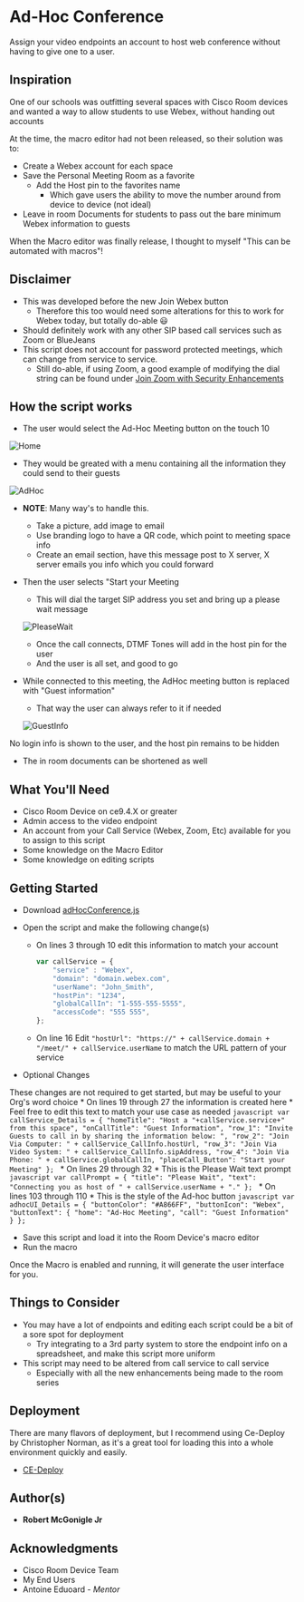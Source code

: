 # Ad-Hoc Conference

Assign your video endpoints an account to host web conference without having to give one to a user.

## Inspiration
One of our schools was outfitting several spaces with Cisco Room devices and wanted a way to allow students to use Webex, without handing out accounts

At the time, the macro editor had not been released, so their solution was to:
  * Create a Webex account for each space
  * Save the Personal Meeting Room as a favorite
    * Add the Host pin to the favorites name
      * Which gave users the ability to move the number around from device to device (not ideal)
  * Leave in room Documents for students to pass out the bare minimum Webex information to guests

When the Macro editor was finally release, I thought to myself "This can be automated with macros"!

## Disclaimer
* This was developed before the new Join Webex button
  * Therefore this too would need some alterations for this to work for Webex today, but totally do-able :smiley:
* Should definitely work with any other SIP based call services such as Zoom or BlueJeans
* This script does not account for password protected meetings, which can change from service to service.
  * Still do-able, if using Zoom, a good example of modifying the dial string can be found under [Join Zoom with Security Enhancements](https://github.com/Bobby-McGonigle/Cisco-RoomDevice-Macro-Projects-Examples/tree/master/Join%20Zoom/Join%20Zoom%20with%20Security%20Enhancements)

## How the script works

* The user would select the Ad-Hoc Meeting button on the touch 10

![Home](https://github.com/Bobby-McGonigle/Cisco-RoomDevice-Macro-Projects-Examples/blob/master/Ad-Hoc%20Conference/images/01_home.png)

* They would be greated with a menu containing all the information they could send to their guests

![AdHoc](https://github.com/Bobby-McGonigle/Cisco-RoomDevice-Macro-Projects-Examples/blob/master/Ad-Hoc%20Conference/images/02_AdHoc%20Menu.png)

  * **NOTE**: Many way's to handle this. 
    * Take a picture, add image to email
    * Use branding logo to have a QR code, which point to meeting space info 
    * Create an email section, have this message post to X server, X server emails you info which you could forward

* Then the user selects "Start your Meeting
  * This will dial the target SIP address you set and bring up a please wait message
  
  ![PleaseWait](https://github.com/Bobby-McGonigle/Cisco-RoomDevice-Macro-Projects-Examples/blob/master/Ad-Hoc%20Conference/images/04_Please%20Wait.png)
  
  * Once the call connects, DTMF Tones will add in the host pin for the user
  * And the user is all set, and good to go
* While connected to this meeting, the AdHoc meeting button is replaced with "Guest information"
  * That way the user can always refer to it if needed
  
  ![GuestInfo](https://github.com/Bobby-McGonigle/Cisco-RoomDevice-Macro-Projects-Examples/blob/master/Ad-Hoc%20Conference/images/03_In%20call.png)

No login info is shown to the user, and the host pin remains to be hidden
  * The in room documents can be shortened as well

## What You'll Need
* Cisco Room Device on ce9.4.X or greater
* Admin access to the video endpoint
* An account from your Call Service (Webex, Zoom, Etc) available for you to assign to this script
* Some knowledge on the Macro Editor
* Some knowledge on editing scripts
  
## Getting Started

* Download [adHocConference.js](https://github.com/Bobby-McGonigle/Cisco-RoomDevice-Macro-Projects-Examples/blob/master/Ad-Hoc%20Conference/adHocConference.js)

* Open the script and make the following change(s)
  * On lines 3 through 10 edit this information to match your account
    ```javascript
    var callService = {
        "service" : "Webex",
        "domain": "domain.webex.com",
        "userName": "John_Smith",
        "hostPin": "1234",
        "globalCallIn": "1-555-555-5555",
        "accessCode": "555 555",
    };
    ```
  * On line 16
    Edit ```"hostUrl": "https://" + callService.domain + "/meet/" + callService.userName``` to match the URL pattern of your service
* Optional Changes

These changes are not required to get started, but may be useful to your Org's word choice
    * On lines 19 through 27 the information is created here
      * Feel free to edit this text to match your use case as needed
      ```javascript
      var callService_Details = {
          "homeTitle": "Host a "+callService.service+" from this space",
          "onCallTitle": "Guest Information",
          "row_1": "Invite Guests to call in by sharing the information below: ",
          "row_2": "Join Via Computer: " + callService_CallInfo.hostUrl,
          "row_3": "Join Via Video System: " + callService_CallInfo.sipAddress,
          "row_4": "Join Via Phone: " + callService.globalCallIn,
          "placeCall_Button": "Start your Meeting"
      };
      ```
    * On lines 29 through 32
      * This is the Please Wait text prompt
      ```javascript
      var callPrompt = {
          "title": "Please Wait",
          "text": "Connecting you as host of " + callService.userName + "."
      };
      ```
    * On lines 103 through 110
      * This is the style of the Ad-hoc button
      ```javascript
      var adhocUI_Details = {
          "buttonColor": "#A866FF",
          "buttonIcon": "Webex",
          "buttonText": {
              "home": "Ad-Hoc Meeting",
              "call": "Guest Information"
          }
      };
      ```
* Save this script and load it into the Room Device's macro editor
* Run the macro

Once the Macro is enabled and running, it will generate the user interface for you.

## Things to Consider

* You may have a lot of endpoints and editing each script could be a bit of a sore spot for deployment
  * Try integrating to a 3rd party system to store the endpoint info on a spreadsheet, and make this script more uniform
* This script may need to be altered from call service to call service
  * Especially with all the new enhancements being made to the room series

## Deployment

There are many flavors of deployment, but I recommend using Ce-Deploy by Christopher Norman, as it's a great tool for loading this into a whole environment quickly and easily.

* [CE-Deploy](https://github.com/voipnorm/CE-Deploy)

## Author(s)

* **Robert McGonigle Jr**

## Acknowledgments

* Cisco Room Device Team
* My End Users
* Antoine Eduoard - *Mentor*
